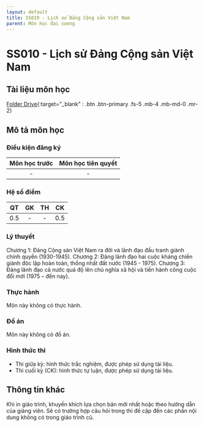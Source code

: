 ```yaml
---
layout: default
title: SS010 - Lịch sử Đảng Cộng sản Việt Nam
parent: Môn học đại cương
---
```


# SS010 - Lịch sử Đảng Cộng sản Việt Nam

## Tài liệu môn học 
[Folder Drive](https://drive.google.com/drive/folders/19zPxDyyiEsjrc4ZxZ7WyYENiqnBHh3nu?usp=drive_link){:target="_blank" : .btn .btn-primary .fs-5 .mb-4 .mb-md-0 .mr-2}

## Mô tả môn học

### Điều kiện đăng ký

| Môn học trước| Môn học tiên quyết  |
|------|-----|
| <center> - </center>| <center>-</center>|

### Hệ số điểm

| QT   | GK  | TH  | CK  |
|------|-----|-----|-----|
| <center>0.5</center>| <center>-</center>| <center>-</center> | <center>0.5</center> |

### Lý thuyết

Chương 1: Đảng Cộng sản Việt Nam ra đời và lãnh đạo đấu tranh giành chính quyền (1930-1945).
Chương 2: Đảng lãnh đạo hai cuộc kháng chiến giành độc lập hoàn toàn, thống nhất đất nước (1945 - 1975).
Chương 3: Đảng lãnh đạo cả nước quá độ lên chủ nghĩa xã hội và tiến hành công cuộc đổi mới (1975 – đến nay).

### Thực hành

Môn này không có thực hành.

### Đồ án

Môn này không có đồ án.

### Hình thức thi

- Thi giữa kỳ: hình thức trắc nghiệm, được phép sử dụng tài liệu.
- Thi cuối kỳ (CK): hình thức tự luận, được phép sử dụng tài liệu.

## Thông tin khác

Khi in giáo trình, khuyến khích lựa chọn bản mới nhất hoặc theo hướng dẫn của giảng viên. Sẽ có trường hợp câu hỏi trong thi đề cập đến các phần nội dung không có trong giáo trình cũ.